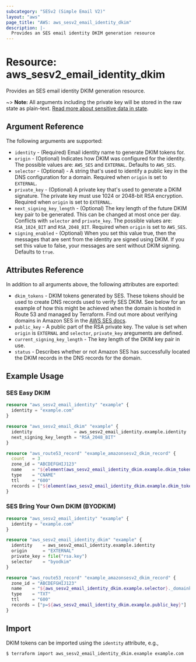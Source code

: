 ```yaml
---
subcategory: "SESv2 (Simple Email V2)"
layout: "aws"
page_title: "AWS: aws_sesv2_email_identity_dkim"
description: |-
  Provides an SES email identity DKIM generation resource
---
```


# Resource: aws_sesv2_email_identity_dkim

Provides an SES email identity DKIM generation resource.

~> **Note:** All arguments including the private key will be stored in the raw state as plain-text.
[Read more about sensitive data in state](https://www.terraform.io/docs/state/sensitive-data.html).

## Argument Reference

The following arguments are supported:

* `identity` - (Required) Email identity name to generate DKIM tokens for.
* `origin` - (Optional) Indicates how DKIM was configured for the identity.
  The possible values are: `AWS_SES` and `EXTERNAL`. Defaults to `AWS_SES`.
* `selector` - (Optional) - A string that's used to identify a public key in the
  DNS configuration for a domain. Required when `origin` is set to `EXTERNAL`.
* `private_key` - (Optional) A private key that's used to generate a DKIM
  signature. The private key must use 1024 or 2048-bit RSA encryption. Required
  when `origin` is set to `EXTERNAL`.
* `next_signing_key_length` - (Optional) The key length of the future DKIM key
  pair to be generated. This can be changed at most once per day. Conflicts with
  `selector` and `private_key`. The possible values are: `RSA_1024_BIT` and
  `RSA_2048_BIT`. Required when `origin` is set to `AWS_SES`.
* `signing_enabled` - (Optional) When you set this value true, then the messages
  that are sent from the identity are signed using DKIM. If you set this value
  to false, your messages are sent without DKIM signing. Defaults to `true`.

## Attributes Reference

In addition to all arguments above, the following attributes are exported:

* `dkim_tokens` - DKIM tokens generated by SES.
  These tokens should be used to create DNS records used to verify SES DKIM.
  See below for an example of how this might be achieved
  when the domain is hosted in Route 53 and managed by Terraform.
  Find out more about verifying domains in Amazon SES
  in the [AWS SES docs](https://docs.aws.amazon.com/ses/latest/dg/send-email-authentication-dkim-easy-managing.html).
* `public_key` - A public part of the RSA private key. The value is set when
  `origin` is `EXTERNAL` and `selector`, `private_key` areguments are defined.
* `current_signing_key_length` - The key length of the DKIM key pair in use.
* `status` - Describes whether or not Amazon SES has successfully located the
  DKIM records in the DNS records for the domain.

## Example Usage

### SES Easy DKIM

```terraform
resource "aws_sesv2_email_identity" "example" {
  identity = "example.com"
}

resource "aws_sesv2_email_dkim" "example" {
  identity                = aws_sesv2_email_identity.example.identity
  next_signing_key_length = "RSA_2048_BIT"
}

resource "aws_route53_record" "example_amazonsesv2_dkim_record" {
  count   = 3
  zone_id = "ABCDEFGHIJ123"
  name    = "${element(aws_sesv2_email_identity_dkim.example.dkim_tokens, count.index)}._domainkey"
  type    = "CNAME"
  ttl     = "600"
  records = ["${element(aws_sesv2_email_identity_dkim.example.dkim_tokens, count.index)}.dkim.amazonses.com"]
}
```

### SES Bring Your Own DKIM (BYODKIM)

```terraform
resource "aws_sesv2_email_identity" "example" {
  identity = "example.com"
}

resource "aws_sesv2_email_identity_dkim" "example" {
  identity    = aws_sesv2_email_identity.example.identity
  origin      = "EXTERNAL"
  private_key = file("rsa.key")
  selector    = "byodkim"
}

resource "aws_route53_record" "example_amazonsesv2_dkim_record" {
  zone_id = "ABCDEFGHIJ123"
  name    = "${aws_sesv2_email_identity_dkim.example.selector}._domainkey"
  type    = "TXT"
  ttl     = "600"
  records = ["p=${aws_sesv2_email_identity_dkim.example.public_key}"]
}
```

## Import

DKIM tokens can be imported using the `identity` attribute, e.g.,

```
$ terraform import aws_sesv2_email_identity_dkim.example example.com
```
